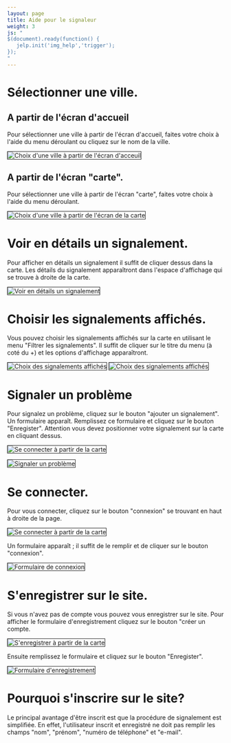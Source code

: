 ```yaml
---
layout: page
title: Aide pour le signaleur
weight: 3
js: "
$(document).ready(function() {
   jelp.init('img_help','trigger');
});
"
---
```

<h1>Sélectionner une ville.</h1>
<h2>A partir de l'écran d'accueil</h2>

Pour sélectionner une ville  à partir de l'écran d'accueil, faites votre choix à l'aide du <span id="span_choix_ville_accueil_menu" data-marker="m_img_choix_ville_accueil_1" class="trigger">menu déroulant</span> ou <span id="span_choix_ville_accueil_click" data-marker="m_img_choix_ville_accueil_2" class="trigger">cliquez sur le nom de la ville</span>.

<img id="img_choix_ville_accueil" class="img_help" src="img/screenshots/choix_ville_accueil.png" alt="Choix d'une ville à partir de l'écran d'acceuil" data-jelp-img-width="958px" border="1" data-jelp-markers='[{"id":"m_img_choix_ville_accueil_1", "x":0.695, "y":0.18, "label":"1", "color":"red", "hover_color":"blue"}, {"id":"m_img_choix_ville_accueil_2", "x":0.6, "y":0.43, "label":"2", "color":"red", "hover_color":"blue"}]' />

<h2>A partir de l'écran "carte".</h2>

Pour sélectionner une ville  à partir de l'écran "carte", faites votre choix à l'aide du <span id="span_choix_ville_carte_menu" data-marker="m_img_choix_ville_carte_1" class="trigger">menu déroulant</span>.

<img id="img_choix_ville_carte" class="img_help" src="img/screenshots/choix_ville_carte.png" alt="Choix d'une ville à partir de l'écran de la carte" data-jelp-img-width="958px" border="1" data-jelp-markers='[{"id":"m_img_choix_ville_carte_1", "x":0.745, "y":0.177, "label":"1", "color":"red", "hover_color":"blue"}]' />

<h1>Voir en détails un signalement.</h1>

Pour afficher en détails un signalement il suffit de cliquer dessus dans la <span data-marker="m_img_det_signalement_1" class="trigger">carte</span>. Les détails du signalement apparaîtront dans l'<span data-marker="m_img_det_signalement_2" class="trigger">espace d'affichage qui se trouve à droite de la carte</span>.

<img id="img_det_signalement" class="img_help" src="img/screenshots/selection_signalement.png" alt="Voir en détails un signalement" data-jelp-img-width="958px" border="1" data-jelp-markers='[{"id":"m_img_det_signalement_1", "x":0.135, "y":0.345, "label":"1", "color":"red", "hover_color":"blue"}, {"id":"m_img_det_signalement_2", "x":0.5, "y":0.37, "label":"2", "color":"red", "hover_color":"blue"}]' />

<h1>Choisir les signalements affichés.</h1>

Vous pouvez choisir les signalements affichés sur la carte en utilisant le <span data-marker="m_img_choix_des_signalements_1" class="trigger">menu "Filtrer les signalements"</span>. Il suffit de cliquer sur le titre du menu (à coté du +) et les <span data-marker="m_img_choix_des_signalements_2" class="trigger">options d'affichage</span> apparaîtront.

<img id="img_choix_des_signalements_menu" class="img_help" src="img/screenshots/selection_signalement.png" alt="Choix des signalements affichés" data-jelp-img-width="958px" border="1" data-jelp-markers='[{"id":"m_img_choix_des_signalements_1", "x":0.505, "y":0.165, "label":"1", "color":"red", "hover_color":"blue"}]' />

<img id="img_choix_des_signalements_affichage" class="img_help" src="img/screenshots/filtrer_signalement.png" alt="Choix des signalements affichés" data-jelp-img-width="958px" border="1" data-jelp-markers='[{"id":"m_img_choix_des_signalements_2", "x":0.505, "y":0.235, "label":"2", "color":"red", "hover_color":"blue"}]' />

<h1>Signaler un problème</h1>

Pour signalez un problème, cliquez sur le <span data-marker="m_img_signaler_1" class="trigger">bouton "ajouter un signalement"</span>. Un <span data-marker="m_img_signaler_2" class="trigger">formulaire</span> apparaît. Remplissez ce formulaire et cliquez sur le <span data-marker="m_img_signaler_3" class="trigger">bouton "Enregister"</span>. Attention vous devez positionner votre signalement sur la carte en cliquant dessus.

<img id="img_se_connecter_carte" class="img_help" src="img/screenshots/carte_de_base.png" alt="Se connecter à partir de la carte" data-jelp-img-width="958px" border="1" data-jelp-markers='[{"id":"m_img_signaler_1", "x":0.51, "y":0.21, "label":"1", "color":"red", "hover_color":"blue"}]' />

<img id="img_signaler" class="img_help" src="img/screenshots/ajout_signalement.png" alt="Signaler un problème" 
data-jelp-img-width="958px" border="1" data-jelp-markers='[{"id":"m_img_signaler_2", "x":0.625, "y":0.277, "label":"2", "color":"red", "hover_color":"blue"}, {"id":"m_img_signaler_3", "x":0.805, "y":0.68, "label":"3", "color":"red", "hover_color":"blue"}]'/>

<h1>Se connecter.</h1>

Pour vous connecter, cliquez sur le <span data-marker="m_img_se_connecter_carte_1" class="trigger">bouton "connexion"</span> se trouvant en haut à droite de la page.

<img id="img_se_connecter_carte" class="img_help" src="img/screenshots/carte_de_base.png" alt="Se connecter à partir de la carte" data-jelp-img-width="958px" border="1" data-jelp-markers='[{"id":"m_img_se_connecter_carte_1", "x":0.81, "y":0.105, "label":"1", "color":"red", "hover_color":"blue"}]' />

Un <span data-marker="m_img_se_connecter_formulaire_1" class="trigger">formulaire</span> apparaît ; il suffit de le remplir et de cliquer sur le <span data-marker="m_img_se_connecter_formulaire_2" class="trigger">bouton "connexion"</span>.

<img id="img_se_connecter_formulaire" class="img_help" src="img/screenshots/formulaire_connexion.png" alt="Formulaire de connexion" data-jelp-img-width="958px" border="1" data-jelp-markers='[{"id":"m_img_se_connecter_formulaire_1", "x":0.38, "y":0.39, "label":"1", "color":"red", "hover_color":"blue"}, {"id":"m_img_se_connecter_formulaire_2", "x":0.5, "y":0.55, "label":"2", "color":"red", "hover_color":"blue"}]'/>

<h1>S'enregistrer sur le site.</h1>

Si vous n'avez pas de compte vous pouvez vous enregistrer sur le site. Pour afficher le formulaire d'enregistrement cliquez sur le <span data-marker="m_img_s_enregistrer_carte_1" class="trigger">bouton "créer un compte</span>.

<img id="img_s_enregistrer_carte" class="img_help" src="img/screenshots/carte_de_base.png" alt="S'enregistrer à partir de la carte"  data-jelp-img-width="958px" border="1" data-jelp-markers='[{"id":"m_img_s_enregistrer_carte_1", "x":0.87, "y":0.105, "label":"1", "color":"red", "hover_color":"blue"}]' />

Ensuite remplissez le <span data-marker="m_img_s_enregistrer_formulaire_1" class="trigger">formulaire</span> et cliquez sur le <span data-marker="m_img_s_enregistrer_formulaire_2" class="trigger">bouton "Enregister"</span>.

<img id="img_s_enregistrer_formulaire" class="img_help" src="img/screenshots/inscription.png" alt="Formulaire d'enregistrement"  data-jelp-img-width="958px" border="1" data-jelp-markers='[{"id":"m_img_s_enregistrer_formulaire_1", "x":0.37, "y":0.14, "label":"1", "color":"red", "hover_color":"blue"},{"id":"m_img_s_enregistrer_formulaire_2", "x":0.45, "y":0.305, "label":"2", "color":"red", "hover_color":"blue"}]' />

<h1>Pourquoi s'inscrire sur le site?</h1>

Le principal avantage d'être inscrit est que la procédure de signalement est simplifiée. En effet, l'utilisateur inscrit et enregistré ne doit pas remplir les champs "nom", "prénom", "numéro de téléphone" et "e-mail".